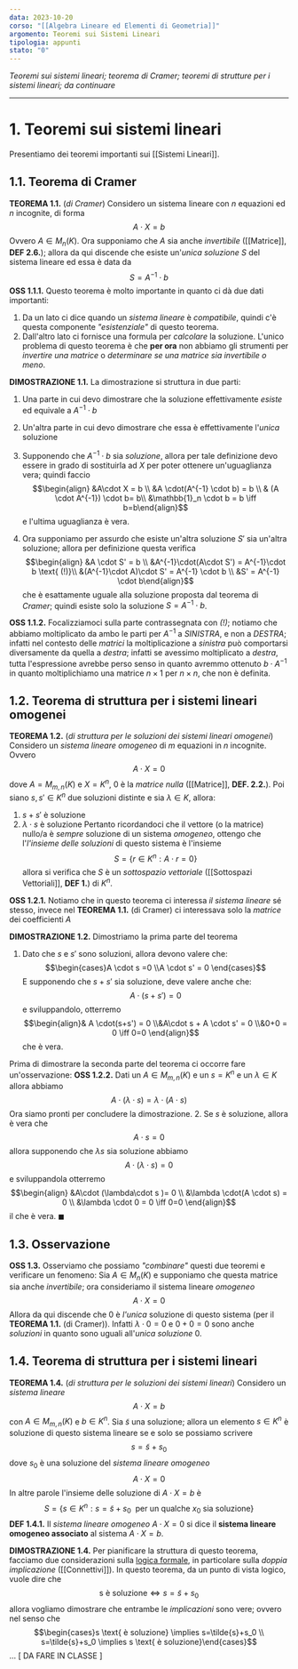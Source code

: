 ```yaml
---
data: 2023-10-20
corso: "[[Algebra Lineare ed Elementi di Geometria]]"
argomento: Teoremi sui Sistemi Lineari
tipologia: appunti
stato: "0"
---
```

*Teoremi sui sistemi lineari; teorema di Cramer; teoremi di strutture per i sistemi lineari; da continuare*
- - -
# 1. Teoremi sui sistemi lineari
Presentiamo dei teoremi importanti sui [[Sistemi Lineari]].
## 1.1. Teorema di Cramer
**TEOREMA 1.1.** (*di Cramer*) Considero un sistema lineare con $n$ equazioni ed $n$ incognite, di forma $$A\cdot X = b$$Ovvero $A \in M_{n}(K)$.
Ora supponiamo che $A$ sia anche *invertibile* ([[Matrice]], **DEF 2.6.**); allora da qui discende che esiste un'*unica soluzione* $S$ del sistema lineare ed essa è data da $$S = A^{-1}\cdot b$$
**OSS 1.1.1.** Questo teorema è molto importante in quanto ci dà due dati importanti:
1. Da un lato ci dice quando un *sistema lineare* è *compatibile*, quindi c'è questa componente *"esistenziale"* di questo teorema.
2. Dall'altro lato ci fornisce una formula per *calcolare* la soluzione.
L'unico problema di questo teorema è che **per ora** non abbiamo gli strumenti per *invertire una matrice* o *determinare se una matrice sia invertibile o meno*.

**DIMOSTRAZIONE 1.1.** La dimostrazione si struttura in due parti:
1. Una parte in cui devo dimostrare che la soluzione effettivamente *esiste* ed equivale a $A^{-1} \cdot b$
2. Un'altra parte in cui devo dimostrare che essa è effettivamente l'*unica* soluzione

1. Supponendo che $A^{-1}\cdot b$ sia *soluzione*, allora per tale definizione devo essere in grado di sostituirla ad $X$ per poter ottenere un'uguaglianza vera; quindi faccio $$\begin{align} &A\cdot X = b \\ &A \cdot(A^{-1} \cdot b) = b \\ & (A \cdot A^{-1}) \cdot b= b\\ &\mathbb{1}_n \cdot b = b \iff b=b\end{align}$$e l'ultima uguaglianza è vera.
2. Ora supponiamo per assurdo che esiste un'altra soluzione $S'$ sia un'altra soluzione; allora per definizione questa verifica $$\begin{align} &A \cdot S' = b \\ &A^{-1}\cdot(A\cdot S') = A^{-1}\cdot b \text{ (!)}\\ &(A^{-1}\cdot A)\cdot S' = A^{-1} \cdot b \\ &S' = A^{-1} \cdot b\end{align}$$che è esattamente uguale alla soluzione proposta dal teorema di *Cramer*; quindi esiste solo la soluzione $S = A^{-1} \cdot b$.

**OSS 1.1.2.** Focalizziamoci sulla parte contrassegnata con *(!)*; notiamo che abbiamo moltiplicato da ambo le parti per $A^{-1}$ a *SINISTRA*, e non a *DESTRA*; infatti nel contesto delle *matrici* la moltiplicazione a *sinistra* può comportarsi diversamente da quella a *destra*; infatti se avessimo moltiplicato a *destra*, tutta l'espressione avrebbe perso senso in quanto avremmo ottenuto $b \cdot A^{-1}$ in quanto moltiplichiamo una matrice $n \times 1$ per $n \times n$, che non è definita.

## 1.2. Teorema di struttura per i sistemi lineari omogenei
**TEOREMA 1.2.** (*di struttura per le soluzioni dei sistemi lineari omogenei*)
Considero un *sistema lineare omogeneo* di $m$ equazioni in $n$ incognite. Ovvero $$A \cdot X = 0$$dove $A = M_{m,n}(K)$ e $X = K^{n}$, $0$ è la *matrice nulla* ([[Matrice]], **DEF. 2.2.**). 
Poi siano $s, s' \in K^n$ due soluzioni distinte e sia $\lambda \in K$, allora:
1. $s + s'$ è soluzione
2. $\lambda \cdot s$ è soluzione
Pertanto ricordandoci che il vettore (o la matrice) nullo/a è *sempre* soluzione di un sistema *omogeneo*, ottengo che l'*l'insieme delle soluzioni* di questo sistema è l'insieme $$S = \{r \in K^n: A \cdot r = 0\}$$allora si verifica che $S$ è un *sottospazio vettoriale* ([[Sottospazi Vettoriali]], **DEF 1.**) di $K^n$. 

**OSS 1.2.1.** Notiamo che in questo teorema ci interessa *il sistema lineare* sé stesso, invece nel **TEOREMA 1.1.** (di Cramer) ci interessava solo la *matrice* dei coefficienti $A$

**DIMOSTRAZIONE 1.2.**
Dimostriamo la prima parte del teorema
1. Dato che $s$ e $s'$ sono soluzioni, allora devono valere che: $$\begin{cases}A \cdot s =0 \\A \cdot s' = 0 \end{cases}$$E supponendo che $s+s'$ sia soluzione, deve valere anche che: $$A \cdot(s+s') = 0$$
   e sviluppandolo, otterremo
   $$\begin{align}& A \cdot(s+s') = 0 \\&A\cdot s + A \cdot s' = 0 \\&0+0 = 0 \iff 0=0 \end{align}$$
   che è vera.

Prima di dimostrare la seconda parte del teorema ci occorre fare un'osservazione:
	**OSS 1.2.2.** Dati un $A \in M_{m,n}(K)$ e un $s = K^n$ e un $\lambda \in K$ allora abbiamo $$A \cdot (\lambda \cdot s) = \lambda \cdot( A \cdot s)$$
Ora siamo pronti per concludere la dimostrazione.
2. Se $s$ è soluzione, allora è vera che $$A \cdot s = 0$$allora supponendo che $\lambda s$ sia soluzione abbiamo $$A \cdot(\lambda\cdot s) = 0$$e sviluppandola otterremo $$\begin{align} &A\cdot (\lambda\cdot s )= 0 \\ &\lambda \cdot(A \cdot s) = 0 \\ &\lambda \cdot 0 = 0 \iff 0=0 \end{align}$$
   il che è vera. $\blacksquare$

## 1.3. Osservazione
**OSS 1.3.** Osserviamo che possiamo *"combinare"* questi due teoremi e verificare un fenomeno: 
Sia $A \in M_n(K)$ e supponiamo che questa matrice sia anche *invertibile*; ora consideriamo il sistema lineare *omogeneo* $$A \cdot X = 0$$
Allora da qui discende che $0$ è *l'unica* soluzione di questo sistema (per il **TEOREMA 1.1.** (di Cramer)). 
Infatti $\lambda \cdot 0 = 0$ e $0 + 0 = 0$ sono anche *soluzioni* in quanto sono uguali all'*unica soluzione* $0$.

## 1.4. Teorema di struttura per i sistemi lineari
**TEOREMA 1.4.** (*di struttura per le soluzioni dei sistemi lineari*)
Considero un *sistema lineare* $$A \cdot X = b$$con $A \in M_{m,n}(K)$ e $b \in K^n$. Sia $\tilde{s}$ una soluzione; allora un elemento $s \in K^n$ è soluzione di questo sistema lineare se e solo se possiamo scrivere $$s = \tilde{s} + s_0$$dove $s_0$ è una soluzione del *sistema lineare omogeneo* $$A \cdot X = 0$$
In altre parole l'insieme delle soluzione di $A \cdot X = b$ è $$S = \{s \in K^n: s=\tilde{s} + s_0\ \text{ per un qualche }x_0 \text{ sia soluzione}\}$$
**DEF 1.4.1.** Il *sistema lineare omogeneo* $A \cdot X = 0$ si dice il **sistema lineare omogeneo associato** al sistema $A \cdot X = b$.

**DIMOSTRAZIONE 1.4.** Per pianificare la struttura di questo teorema, facciamo due considerazioni sulla [logica formale](Connettivi), in particolare sulla *doppia implicazione* ([[Connettivi]]).
In questo teorema, da un punto di vista logico, vuole dire che $$\text{s è soluzione} \iff s=\tilde{s}+s_0$$allora vogliamo dimostrare che entrambe le *implicazioni* sono vere; ovvero nel senso che $$\begin{cases}s \text{ è soluzione} \implies s=\tilde{s}+s_0 \\ s=\tilde{s}+s_0 \implies s \text{ è soluzione}\end{cases}$$
... [ DA FARE IN CLASSE ]

